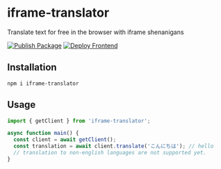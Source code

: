 # iframe-translator

Translate text for free in the browser with iframe shenanigans

[![Publish Package](https://github.com/KentoNishi/iframe-translator/actions/workflows/package.yaml/badge.svg)](https://github.com/KentoNishi/iframe-translator/actions/workflows/package.yaml)
[![Deploy Frontend](https://github.com/KentoNishi/iframe-translator/actions/workflows/pages.yaml/badge.svg)](https://github.com/KentoNishi/iframe-translator/actions/workflows/pages.yaml)


## Installation
```shell
npm i iframe-translator
```

## Usage

```ts
import { getClient } from 'iframe-translator';

async function main() {
  const client = await getClient();
  const translation = await client.translate('こんにちは'); // hello
  // translation to non-english languages are not supported yet.
}
```
